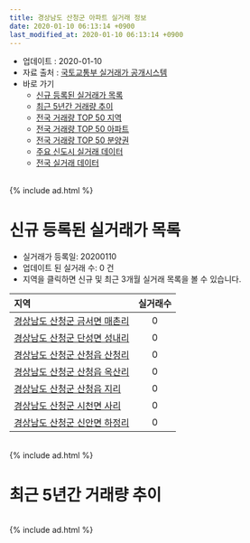```yaml
---
title: 경상남도 산청군 아파트 실거래 정보
date: 2020-01-10 06:13:14 +0900
last_modified_at: 2020-01-10 06:13:14 +0900
---
```


* 업데이트 : 2020-01-10
* 자료 출처 : [국토교통부 실거래가 공개시스템](http://rt.molit.go.kr)
* 바로 가기
    * [신규 등록된 실거래가 목록](#신규-등록된-실거래가-목록)
    * [최근 5년간 거래량 추이](#최근-5년간-거래량-추이)
    * [전국 거래량 TOP 50 지역](https://inasie.github.io/apt-trade-info/최근-3개월-전국에서-가장-거래가-많이-발생한-지역)
    * [전국 거래량 TOP 50 아파트](https://inasie.github.io/apt-trade-info/최근-3개월-전국에서-가장-거래가-많이-발생한-아파트)
    * [전국 거래량 TOP 50 분양권](https://inasie.github.io/apt-trade-info/최근-3개월-전국에서-가장-거래가-많이-발생한-분양권)
    * [주요 신도시 실거래 데이터](https://inasie.github.io/apt-trade-info/주요-신도시)
    * [전국 실거래 데이터](https://inasie.github.io/apt-trade-info/전국)

<br>
{% include ad.html %}
<br>

# 신규 등록된 실거래가 목록
* 실거래가 등록일: 20200110
* 업데이트 된 실거래 수: 0 건
* 지역을 클릭하면 신규 및 최근 3개월 실거래 목록을 볼 수 있습니다.


|지역|실거래수|
|:---|:---:|
|[경상남도 산청군 금서면 매촌리](https://inasie.github.io/apt-trade-info/경상남도-산청군-금서면-매촌리)|0|
|[경상남도 산청군 단성면 성내리](https://inasie.github.io/apt-trade-info/경상남도-산청군-단성면-성내리)|0|
|[경상남도 산청군 산청읍 산청리](https://inasie.github.io/apt-trade-info/경상남도-산청군-산청읍-산청리)|0|
|[경상남도 산청군 산청읍 옥산리](https://inasie.github.io/apt-trade-info/경상남도-산청군-산청읍-옥산리)|0|
|[경상남도 산청군 산청읍 지리](https://inasie.github.io/apt-trade-info/경상남도-산청군-산청읍-지리)|0|
|[경상남도 산청군 시천면 사리](https://inasie.github.io/apt-trade-info/경상남도-산청군-시천면-사리)|0|
|[경상남도 산청군 신안면 하정리](https://inasie.github.io/apt-trade-info/경상남도-산청군-신안면-하정리)|0|


<br>
{% include ad.html %}
<br>

# 최근 5년간 거래량 추이


<div style="width:100%;">
    <canvas id="deal_progress" height="200"></canvas>
</div>

<script>
new Chart(document.getElementById("deal_progress"), {
    type: 'line',
    data: {
        labels: ['201501','201502','201503','201504','201505','201506','201507','201508','201509','201510','201511','201512','201601','201602','201603','201604','201605','201606','201607','201608','201609','201610','201611','201612','201701','201702','201703','201704','201705','201706','201707','201708','201709','201710','201711','201712','201801','201802','201803','201804','201805','201806','201807','201808','201809','201810','201811','201812','201901','201902','201903','201904','201905','201906','201907','201908','201909','201910','201911','201912','202001'],
        datasets: [{
            label: '매매',
            pointRadius: 1,
            data: [31, 17, 16, 8, 8, 7, 5, 5, 6, 7, 8, 5, 8, 10, 13, 7, 18, 13, 10, 18, 17, 10, 7, 11, 6, 15, 9, 8, 6, 7, 3, 1, 5, 4, 8, 6, 9, 5, 12, 8, 7, 3, 7, 8, 5, 8, 3, 8, 7, 3, 7, 6, 7, 6, 12, 11, 12, 4, 3, 1, 2],
            borderColor: "rgba(255, 201, 14, 1)",
            backgroundColor: "rgba(255, 201, 14, 0.5)",
            fill: false,
            lineTension: 0
        },{
            label: '전월세',
            pointRadius: 1,
            data: [5, 4, 3, 3, 0, 0, 1, 2, 0, 3, 2, 1, 3, 6, 6, 2, 2, 1, 2, 4, 1, 2, 4, 2, 3, 1, 2, 5, 0, 1, 2, 0, 0, 2, 2, 2, 4, 0, 3, 0, 1, 1, 0, 2, 2, 1, 2, 0, 1, 3, 3, 3, 0, 0, 0, 0, 0, 1, 1, 1, 0],
            borderColor: "rgba(0, 141, 185, 1)",
            backgroundColor: "rgba(0, 141, 185, 0.5)",
            fill: false,
            lineTension: 0
        }
        ]
    },
    options: {
        responsive: true,
        title: {
            display: false
        },
        tooltips: {
            mode: 'index',
            intersect: false
        },
        hover: {
            mode: 'nearest',
            intersect: true
        },
        scales: {
            xAxes: [{
                display: true,
                scaleLabel: {
                    display: true,
                    labelString: '년/월'
                }
            }],
            yAxes: [{
                display: true,
                ticks: {
                    suggestedMin: 0,
                },
                scaleLabel: {
                    display: true,
                    labelString: '실거래 수'
                }
            }]
        }
    }
});

</script>


<br>
{% include ad.html %}
<br>

